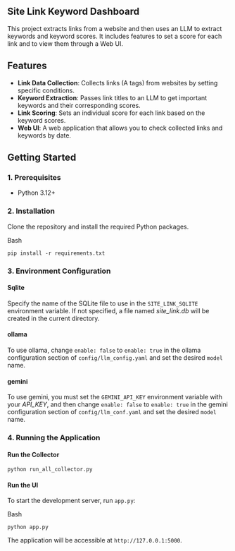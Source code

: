 ## Site Link Keyword Dashboard

This project extracts links from a website and then uses an LLM to extract keywords and keyword scores. 
It includes features to set a score for each link and to view them through a Web UI.


## Features

- **Link Data Collection**: Collects links (A tags) from websites by setting specific conditions.
- **Keyword Extraction**: Passes link titles to an LLM to get important keywords and their corresponding scores.
- **Link Scoring**: Sets an individual score for each link based on the keyword scores.
- **Web UI**: A web application that allows you to check collected links and keywords by date.


## Getting Started

### 1\. Prerequisites

- Python 3.12+

### 2\. Installation

Clone the repository and install the required Python packages.

Bash

```
pip install -r requirements.txt
```

### 3\. Environment Configuration

#### Sqlite

Specify the name of the SQLite file to use in the `SITE_LINK_SQLITE` environment variable. If not specified, a file named *site\_link.db* will be created in the current directory.

#### ollama

To use ollama, change `enable: false` to `enable: true` in the ollama configuration section of `config/llm_config.yaml` and set the desired `model` name.

#### gemini

To use gemini, you must set the `GEMINI_API_KEY` environment variable with your *API\_KEY*, and then change `enable: false` to `enable: true` in the gemini configuration section of `config/llm_conf.yaml` and set the desired `model` name.


### 4\. Running the Application

#### Run the Collector

```
python run_all_collector.py
```

#### Run the UI

To start the development server, run `app.py`:

Bash

```
python app.py
```

The application will be accessible at `http://127.0.0.1:5000`.